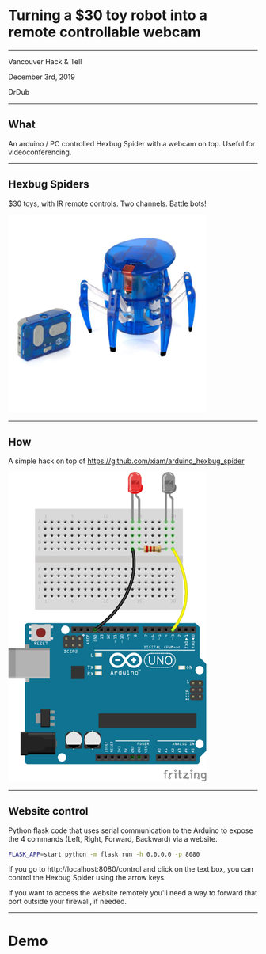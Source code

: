 Turning a $30 toy robot into a remote controllable webcam
=========================================================

---

Vancouver Hack & Tell

December 3rd, 2019

DrDub

---

What
----

An arduino / PC controlled Hexbug Spider with a webcam on top. Useful
for videoconferencing.

---

Hexbug Spiders
--------------

$30 toys, with IR remote controls. Two channels. Battle bots!


<img src="hexbug.jpg" alt="hexbug" width="400"/>

---

How
---

A simple hack on top of https://github.com/xiam/arduino_hexbug_spider

<img src="arduino.png" alt="wiring" width="400"/>

---

Website control
---------------

Python flask code that uses serial communication to the Arduino to
expose the 4 commands (Left, Right, Forward, Backward) via a website.

```bash
FLASK_APP=start python -m flask run -h 0.0.0.0 -p 8080
```

If you go to http://localhost:8080/control and click on the text box,
you can control the Hexbug Spider using the arrow keys.

If you want to access the website remotely you'll need a way to
forward that port outside your firewall, if needed.

---

Demo
====



